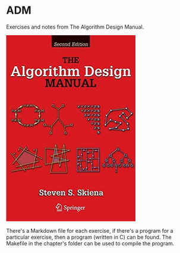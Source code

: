 # ADM
Exercises and notes from The Algorithm Design Manual.

![Book Cover](https://github.com/jonathantorres/bookshelf/blob/master/adm/adm.jpg)

There's a Markdown file for each exercise, if there's a program for a particular exercise, then a program (written in C) can be found. The Makefile in the chapter's folder can be used to compile the program.
